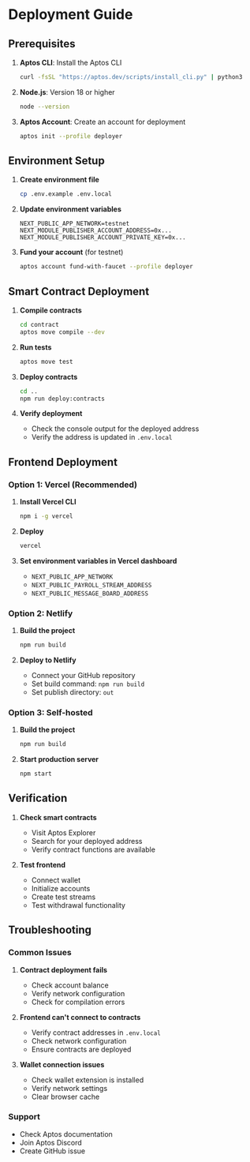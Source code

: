 # Deployment Guide

## Prerequisites

1. **Aptos CLI**: Install the Aptos CLI

   ```bash
   curl -fsSL "https://aptos.dev/scripts/install_cli.py" | python3
   ```

2. **Node.js**: Version 18 or higher

   ```bash
   node --version
   ```

3. **Aptos Account**: Create an account for deployment
   ```bash
   aptos init --profile deployer
   ```

## Environment Setup

1. **Create environment file**

   ```bash
   cp .env.example .env.local
   ```

2. **Update environment variables**

   ```env
   NEXT_PUBLIC_APP_NETWORK=testnet
   NEXT_MODULE_PUBLISHER_ACCOUNT_ADDRESS=0x...
   NEXT_MODULE_PUBLISHER_ACCOUNT_PRIVATE_KEY=0x...
   ```

3. **Fund your account** (for testnet)
   ```bash
   aptos account fund-with-faucet --profile deployer
   ```

## Smart Contract Deployment

1. **Compile contracts**

   ```bash
   cd contract
   aptos move compile --dev
   ```

2. **Run tests**

   ```bash
   aptos move test
   ```

3. **Deploy contracts**

   ```bash
   cd ..
   npm run deploy:contracts
   ```

4. **Verify deployment**
   - Check the console output for the deployed address
   - Verify the address is updated in `.env.local`

## Frontend Deployment

### Option 1: Vercel (Recommended)

1. **Install Vercel CLI**

   ```bash
   npm i -g vercel
   ```

2. **Deploy**

   ```bash
   vercel
   ```

3. **Set environment variables in Vercel dashboard**
   - `NEXT_PUBLIC_APP_NETWORK`
   - `NEXT_PUBLIC_PAYROLL_STREAM_ADDRESS`
   - `NEXT_PUBLIC_MESSAGE_BOARD_ADDRESS`

### Option 2: Netlify

1. **Build the project**

   ```bash
   npm run build
   ```

2. **Deploy to Netlify**
   - Connect your GitHub repository
   - Set build command: `npm run build`
   - Set publish directory: `out`

### Option 3: Self-hosted

1. **Build the project**

   ```bash
   npm run build
   ```

2. **Start production server**
   ```bash
   npm start
   ```

## Verification

1. **Check smart contracts**
   - Visit Aptos Explorer
   - Search for your deployed address
   - Verify contract functions are available

2. **Test frontend**
   - Connect wallet
   - Initialize accounts
   - Create test streams
   - Test withdrawal functionality

## Troubleshooting

### Common Issues

1. **Contract deployment fails**
   - Check account balance
   - Verify network configuration
   - Check for compilation errors

2. **Frontend can't connect to contracts**
   - Verify contract addresses in `.env.local`
   - Check network configuration
   - Ensure contracts are deployed

3. **Wallet connection issues**
   - Check wallet extension is installed
   - Verify network settings
   - Clear browser cache

### Support

- Check Aptos documentation
- Join Aptos Discord
- Create GitHub issue
